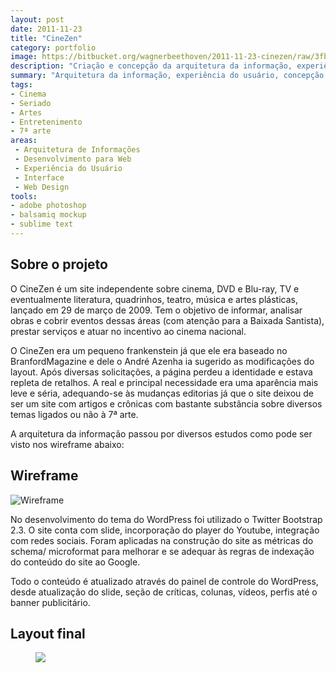 ```yaml
---
layout: post
date: 2011-11-23
title: "CineZen"
category: portfolio
image: https://bitbucket.org/wagnerbeethoven/2011-11-23-cinezen/raw/3fbbdc6d9710ef4623d5917d09a01cc4bfb8ae34/ui-ux/diversas/cinezen-banner.jpg
description: "Criação e concepção da arquitetura da informação, experiência do usuário, de interface e codificação em WordPress para o site CineZen Cultural"
summary: "Arquitetura da informação, experiência do usuário, concepção de interface e integração com Wordpress"
tags:
- Cinema
- Seriado
- Artes
- Entretenimento
- 7ª arte
areas:
 - Arquitetura de Informações
 - Desenvolvimento para Web
 - Experiência do Usuário
 - Interface
 - Web Design
tools:
- adobe photoshop
- balsamiq mockup
- sublime text
---
```


## Sobre o projeto

O CineZen é um site independente sobre cinema, DVD e Blu-ray, TV e eventualmente literatura, quadrinhos, teatro, música e artes plásticas, lançado em 29 de março de 2009. Tem o objetivo de informar, analisar obras e cobrir eventos dessas áreas (com atenção para a Baixada Santista), prestar serviços e atuar no incentivo ao cinema nacional.

O CineZen era um pequeno frankenstein já que ele era baseado no BranfordMagazine e dele o André Azenha ia sugerido as modificações do layout. Após diversas solicitações, a página perdeu a identidade e estava repleta de retalhos. A real e principal necessidade era uma aparência mais leve e séria, adequando-se às mudanças editorias já que o site deixou de ser um site com artigos e crônicas com bastante substância sobre diversos temas ligados ou não à 7ª arte.

A arquitetura da informação passou por diversos estudos como pode ser visto nos wireframe abaixo:

## Wireframe 

![Wireframe](https://bitbucket.org/wagnerbeethoven/2011-11-23-cinezen/raw/4f2325f730231c05d2ef10f803794ce781e603a8/ui-ux/diversas/wirefremes-do-cinezen.jpg)

No desenvolvimento do tema do WordPress foi utilizado o Twitter Bootstrap 2.3. O site conta com slide, incorporação do player do Youtube, integração com redes sociais. Foram aplicadas na construção do site as métricas do schema/ microformat para melhorar e se adequar às regras de indexação do conteúdo do site ao Google.

Todo o conteúdo é atualizado através do painel de controle do WordPress, desde atualização do slide, seção de críticas, colunas, vídeos, perfis até o banner publicitário.

## Layout final

<figure><img src="https://bitbucket.org/wagnerbeethoven/2011-11-23-cinezen/raw/e51bb220eab15b41e1546ec05d89a73c50006532/ui-ux/diversas/cinezen1.png"></figure>